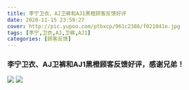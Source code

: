 ```yaml
---
title: 李宁卫衣、AJ卫裤和AJ1黑橙顾客反馈好评
date: 2020-11-15 23:59:27
cover: http://pic.yupoo.com/ptbxcp/961c2386/f021041e.jpg
tags: [李宁,卫衣,AJ,卫裤,AJ1]
categories: [顾客反馈]
---
```


###  李宁卫衣、AJ卫裤和AJ1黑橙顾客反馈好评，感谢兄弟！
![](http://pic.yupoo.com/ptbxcp/b4b71aef/7ddbf930.jpg)
![](http://pic.yupoo.com/ptbxcp/961c2386/f021041e.jpg)

